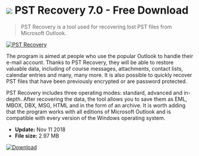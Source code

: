 # ![](https://cdn.softexe.net/static/icon/win.gif) PST Recovery 7.0 - Free Download

> PST Recovery is a tool used for recovering lost PST files from Microsoft Outlook.

[![PST Recovery](https://gallery.dpcdn.pl/imgc/Tools/85898/g_-_420x350_1.5_-_x2d294294-6ee9-4615-bbd7-4775045f1db3.jpg)](https://softexe.net/win/disks-files/data-recovery/pst-recovery:afcb.html)

The program is aimed at people who use the popular Outlook to handle their e-mail account. Thanks to PST Recovery, they will be able to restore valuable data, including of course messages, attachments, contact lists, calendar entries and many, many more. It is also possible to quickly recover PST files that have been previously encrypted or are password protected.
 
 PST Recovery includes three operating modes: standard, advanced and in-depth. After recovering the data, the tool allows you to save them as EML, MBOX, DBX, MSG, HTML and in the form of an archive. It is worth adding that the program works with all editions of Microsoft Outlook and is compatible with every version of the Windows operating system.


- **Update:** Nov 11 2018
- **File size:** 2.97 MB

[![Download](https://cdn.softexe.net/static/img/download.png)](https://softexe.net/win/disks-files/data-recovery/pst-recovery:afcb.html)

